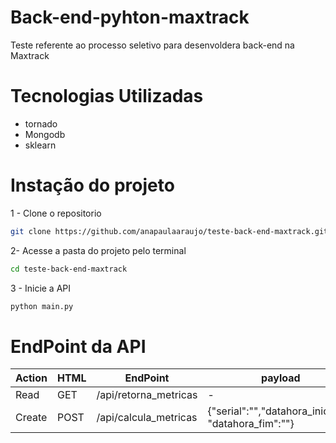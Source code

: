 # Back-end-pyhton-maxtrack
Teste referente ao processo seletivo para desenvoldera back-end na Maxtrack

# Tecnologias Utilizadas
* tornado
* Mongodb
* sklearn

# Instação do projeto

1 - Clone o repositorio
```bash
git clone https://github.com/anapaulaaraujo/teste-back-end-maxtrack.git
```
2- Acesse a pasta do projeto pelo terminal
```bash
cd teste-back-end-maxtrack
```
3 - Inicie a API
```bash
python main.py
```
# EndPoint da API

|  Action  |  HTML | EndPoint              | payload |
|---       |---    |---                    |---      |
|  Read    | GET   | /api/retorna_metricas |  - |
|  Create  | POST  | /api/calcula_metricas | {"serial":"","datahora_inicio":"" "datahora_fim":""} |



